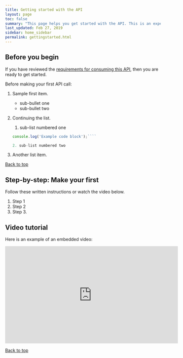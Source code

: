 ```yaml
---
title: Getting started with the API
layout: page
toc: false
summary: "This page helps you get started with the API. This is an experiment to test publishing tools. The content is placeholder text."
last_updated: Feb 27, 2019
sidebar: home_sidebar
permalink: gettingstarted.html
---
```


## Before you begin

If you have reviewed the [requirements for consuming this API](requirements.html), then you are ready to get started.

Before making your first API call:

1.  Sample first item.

    * sub-bullet one
    * sub-bullet two

2.  Continuing the list.

    1. sub-list numbered one

      ````js
      console.log('Example code block');````

    2. sub-list numbered two
3.  Another list item.

[Back to top](#before-you-begin)

## Step-by-step: Make your first

Follow these written instructions or watch the video below.

1.  Step 1
2.  Step 2
3.  Step 3.

## Video tutorial

Here is an example of an embedded video:

<iframe width="560" height="315" src="https://www.youtube.com/embed/CmBm59V-SOE" frameborder="0" allow="accelerometer; autoplay; encrypted-media; gyroscope; picture-in-picture" allowfullscreen></iframe>


[Back to top](#before-you-begin)
